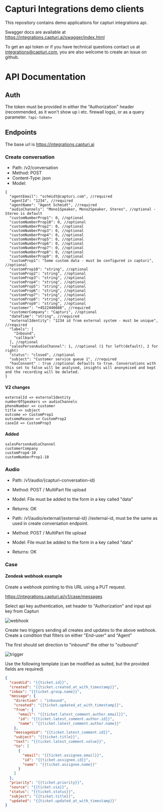 # Capturi Integrations demo clients

This repository contains demo applications for capturi integrations api. 

Swagger docs are available at  https://integrations.capturi.ai/swagger/index.html

To get an api token or if you have technical questions contact us at integrations@capturi.com, you are also welcome to create an issue on github.


# API Documentation

## Auth

The token must be provided in either the "Authorization" header (recommended, as it won't show up i etc. firewall logs), or as a query parameter. ```?api-token=```

## Endpoints

The base url is https://integrations.capturi.ai

### Create conversation

* Path: /v2/conversation
* Method: POST
* Content-Type: json
* Model:

```
{
  "agentEmail": "schmidt@capturi.com", //required
  "agentId": "1234", //required
  "agentName": "Agent Schmidt", //required
  "audioChannels": "Mono1Speaker, Mono2Speaker, Stereo", //optional - Stereo is default
  "customNumberProp1": 0, //optional 
  "customNumberProp10": 0, //optional 
  "customNumberProp2": 0, //optional 
  "customNumberProp3": 0, //optional 
  "customNumberProp4": 0, //optional 
  "customNumberProp5": 0, //optional 
  "customNumberProp6": 0, //optional 
  "customNumberProp7": 0, //optional 
  "customNumberProp8": 0, //optional 
  "customNumberProp9": 0, //optional 
  "customProp1": "Some custom data - must be configured in capturi", //optional 
  "customProp10": "string", //optional 
  "customProp2": "string", //optional  
  "customProp3": "string", //optional 
  "customProp4": "string", //optional 
  "customProp5": "string", //optional 
  "customProp6": "string", //optional 
  "customProp7": "string", //optional 
  "customProp8": "string", //optional 
  "customProp9": "string", //optional 
  "customer": "+4522446688", //required
  "customerCompany": "Capturi", //optional 
  "dateTime": "string", //required
  "externalIdentity": "1234 id from external system - must be unique", //required
  "labels": [
    "Inbound",
    "callback"
  ], //optional 
  "salesPersonAudioChannel": 1, //optional (1 for left(default), 2 for right) 
  "status": "closed", //optional 
  "subject": "Customer service queue 1", //required
  "hasConsent" : true //optional defaults to true. Conversations with this set to false will be analysed, insights will anonymised and kept and the recording will be deleted. 
}
```

#### V2 changes

```
externalId => externalIdentity
numberOfSpeakers => audioChannels 
phoneNumber => customer
title => subject
outcome => CustomProp1
outcomeReason => CustomProp2
caseId => CustomProp3
```
#### Added 

```
salesPersonAudioChannel 
customerCompany 
customProp4-10 
customNumberProp1-10 
```

### Audio
 
* Path: /v1/audio/{capturi-conversation-id}
* Method: POST / MultiPart file upload
* Model: File must be added to the form in a key called "data"
* Returns: OK

* Path: /v1/audio/external/{external-id} //external-id, must be the same as used in create conversation endpoint.
* Method: POST / MultiPart file upload
* Model: File must be added to the form in a key called "data"
* Returns: OK


### Case

#### Zendesk webhook example

Create a webhook pointing to this URL using a PUT request.

https://integrations.capturi.ai/v1/case/messages

Select api key authentication, set header to "Authorization" and input api key from Capturi

![webhook](zendesk_create_webhook.png)

Create two triggers sending all creates and updates to the above webhook. Create a condition that filters on either "End-user" and "Agent"

The first should set direction to "inbound" the other to "outbound"

![trigger](zendesk_add_trigger.png)

Use the following template (can be modified as suited, but the provided fields are required)

```json
{
  "caseUid": "{{ticket.id}}",
  "created": "{{ticket.created_at_with_timestamp}}",
  "inbox": "{{ticket.group.name}}",
  "message": {
    "direction" : "inbound",
    "created": "{{ticket.updated_at_with_timestamp}}",
    "from": {
      "email": "{{ticket.latest_comment.author.email}}",
      "id": "{{ticket.latest_comment.author.id}}",
      "name": "{{ticket.latest_comment.author.name}}"
    },
    "messageUid": "{{ticket.latest_comment.id}}",
    "subject": "{{ticket.title}}",
    "text": "{{ticket.latest_comment.value}}",
    "to": [
      {
        "email": "{{ticket.assignee.email}}",
        "id": "{{ticket.assignee.id}}",
        "name": "{{ticket.assignee.name}}"
      }
    ]
  },
  "priority": "{{ticket.priority}}",
  "source": "{{ticket.via}}",
  "status": "{{ticket.status}}",
  "subject": "{{ticket.title}}",
  "updated": "{{ticket.updated_at_with_timestamp}}"
}


